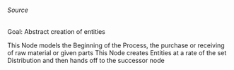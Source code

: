 ###### Source
Goal: Abstract creation of entities

This Node models the Beginning of the Process, the purchase or receiving of raw material or given parts
This Node creates Entities at a rate of the set Distribution and then hands off to the successor node

